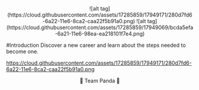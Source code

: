 <p align="center">![alt tag](https://cloud.githubusercontent.com/assets/17285859/17949171/280d7fd6-6a22-11e6-8ca2-caa22f5b91a0.png)    ![alt tag](https://cloud.githubusercontent.com/assets/17285859/17949069/bcda5efa-6a21-11e6-98ea-ea218101f7e4.png)</p>


#Introduction
Discover a new career and learn about the steps needed to become one. 

https://cloud.githubusercontent.com/assets/17285859/17949171/280d7fd6-6a22-11e6-8ca2-caa22f5b91a0.png

<p align="center"> 🐼 Team Panda 🐼</p>
